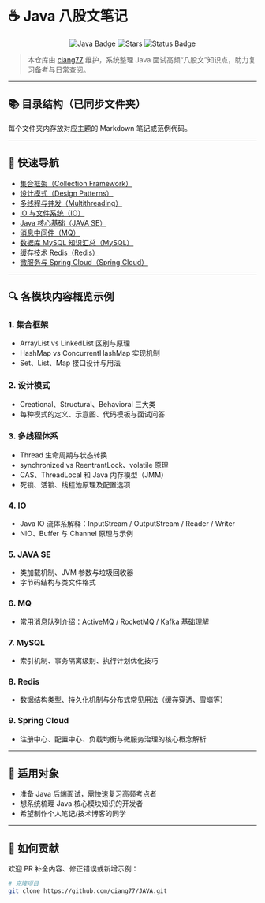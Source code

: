 # ☕ Java 八股文笔记

<div align="center">
  <img src="https://img.shields.io/badge/Java-知识整理-blue?logo=java" alt="Java Badge"/>
  <img src="https://img.shields.io/github/stars/ciang77/JAVA?style=social" alt="Stars"/>
  <img src="https://img.shields.io/badge/状态-持续更新中-green" alt="Status Badge"/>
</div>

> 本仓库由 [ciang77](https://github.com/ciang77) 维护，系统整理 Java 面试高频“八股文”知识点，助力复习备考与日常查阅。

---

## 📚 目录结构（已同步文件夹）


每个文件夹内存放对应主题的 Markdown 笔记或范例代码。

---

## 📌 快速导航

- [集合框架（Collection Framework）](Collection%20Framework/)  
- [设计模式（Design Patterns）](Design%20Patterns/)  
- [多线程与并发（Multithreading）](Multithreading/)  
- [IO 与文件系统（IO）](IO/)  
- [Java 核心基础（JAVA SE）](JAVA%20SE/)  
- [消息中间件（MQ）](MQ/)  
- [数据库 MySQL 知识汇总（MySQL）](MySQL/)  
- [缓存技术 Redis（Redis）](Redis/)  
- [微服务与 Spring Cloud（Spring Cloud）](Spring%20Cloud/)  

---

## 🔍 各模块内容概览示例

### 1. 集合框架
- ArrayList vs LinkedList 区别与原理
- HashMap vs ConcurrentHashMap 实现机制
- Set、List、Map 接口设计与用法

### 2. 设计模式
- Creational、Structural、Behavioral 三大类
- 每种模式的定义、示意图、代码模板与面试问答

### 3. 多线程体系
- Thread 生命周期与状态转换
- synchronized vs ReentrantLock、volatile 原理
- CAS、ThreadLocal 和 Java 内存模型（JMM）
- 死锁、活锁、线程池原理及配置选项

### 4. IO
- Java IO 流体系解释：InputStream / OutputStream / Reader / Writer
- NIO、Buffer 与 Channel 原理与示例

### 5. JAVA SE
- 类加载机制、JVM 参数与垃圾回收器
- 字节码结构与类文件格式

### 6. MQ
- 常用消息队列介绍：ActiveMQ / RocketMQ / Kafka 基础理解

### 7. MySQL
- 索引机制、事务隔离级别、执行计划优化技巧

### 8. Redis
- 数据结构类型、持久化机制与分布式常见用法（缓存穿透、雪崩等）

### 9. Spring Cloud
- 注册中心、配置中心、负载均衡与微服务治理的核心概念解析

---

## 🎯 适用对象

- 准备 Java 后端面试，需快速复习高频考点者  
- 想系统梳理 Java 核心模块知识的开发者  
- 希望制作个人笔记/技术博客的同学

---

## 🤝 如何贡献

欢迎 PR 补全内容、修正错误或新增示例：

```bash
# 克隆项目
git clone https://github.com/ciang77/JAVA.git
